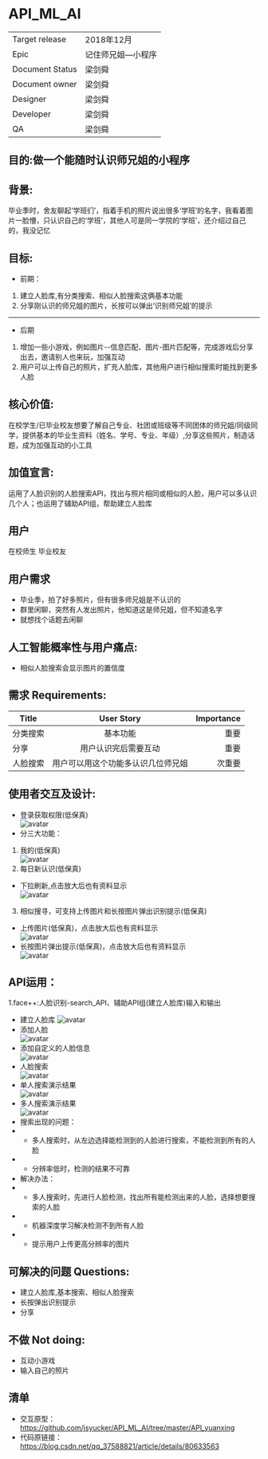﻿# API_ML_AI
 |||
 |--|--|
 |Target release|2018年12月|
 |Epic|记住师兄姐—小程序|
 |Document Status|梁剑舜|
 |Document owner|梁剑舜|
 |Designer|梁剑舜|
 |Developer|梁剑舜|
 |QA|梁剑舜|

## 目的:做一个能随时认识师兄姐的小程序
## 背景: 
毕业季时，舍友聊起‘学班们’，指着手机的照片说出很多‘学班’的名字，我看着图片一脸懵，只认识自己的‘学班’，其他人可是同一学院的‘学班’，还介绍过自己的，我没记忆<Br/>
## 目标:
- 前期：
1. 建立人脸库,有分类搜索、相似人脸搜索这俩基本功能
2. 分享刚认识的师兄姐的图片，长按可以弹出‘识别师兄姐’的提示
---
- 后期
1. 增加一些小游戏，例如图片--信息匹配、图片-图片匹配等，完成游戏后分享出去，邀请别人也来玩，加强互动
2. 用户可以上传自己的照片，扩充人脸库，其他用户进行相似搜索时能找到更多人脸
## 核心价值: 
在校学生/已毕业校友想要了解自己专业、社团或班级等不同团体的师兄姐/同级同学，提供基本的毕业生资料（姓名、学号、专业、年级）,分享这些照片，制造话题，成为加强互动的小工具
## 加值宣言:
运用了人脸识别的人脸搜索API，找出与照片相同或相似的人脸，用户可以多认识几个人；也运用了辅助API组，帮助建立人脸库
## 用户
在校师生 毕业校友
## 用户需求
- 毕业季，拍了好多照片，但有很多师兄姐是不认识的
- 群里闲聊，突然有人发出照片，他知道这是师兄姐，但不知道名字
- 就想找个话题去闲聊
## 人工智能概率性与用户痛点: 
- 相似人脸搜索会显示图片的置信度
## 需求 Requirements: 
|Title|User Story|Importance|
|--|:--:|--:|
|分类搜索|基本功能|重要|
|分享|用户认识完后需要互动|重要|
|人脸搜索|用户可以用这个功能多认识几位师兄姐|次重要|
## 使用者交互及设计:
- 登录获取权限(低保真)<Br/>
![avatar](https://github.com/jsyucker/API_ML_AI/blob/master/authorization.jpg)
- 分三大功能：<Br/>
1. 我的(低保真)<Br/>
![avatar](https://github.com/jsyucker/API_ML_AI/blob/master/me.jpg)
2. 每日新认识(低保真)<Br/>
-  下拉刷新,点击放大后也有资料显示<Br/>
![avatar](https://github.com/jsyucker/API_ML_AI/blob/master/new_recongnition.jpg)
3. 相似搜寻，可支持上传图片和长按图片弹出识别提示(低保真)<Br/>
- 上传图片(低保真)，点击放大后也有资料显示<Br/>
![avatar](https://github.com/jsyucker/API_ML_AI/blob/master/upload.jpg)
- 长按图片弹出提示(低保真)，点击放大后也有资料显示<Br/>
![avatar](https://github.com/jsyucker/API_ML_AI/blob/master/longpress.jpg)

## API运用：
1.face++:人脸识别-search_API、辅助API组(建立人脸库)输入和输出<Br/>
- 建立人脸库
![avatar](https://github.com/jsyucker/API_ML_AI/blob/master/setup_faceset.jpg)
- 添加人脸 <Br/>
![avatar](https://github.com/jsyucker/API_ML_AI/blob/master/addface.jpg)
- 添加自定义的人脸信息 <Br/>
![avatar](https://github.com/jsyucker/API_ML_AI/blob/master/face_SetuserID.jpg)
- 人脸搜索 <Br/>
![avatar](https://github.com/jsyucker/API_ML_AI/blob/master/face_search.jpg)
- 单人搜索演示结果<Br/>
![avatar](https://github.com/jsyucker/API_ML_AI/blob/master/face%2B%2Bsearch_api_example.jpg)
- 多人搜索演示结果<Br/>
![avatar](https://github.com/jsyucker/API_ML_AI/blob/master/APIfause_manypeople.jpg)
-  搜索出现的问题：
- - 多人搜索时，从左边选择能检测到的人脸进行搜索，不能检测到所有的人脸
- - 分辨率低时，检测的结果不可靠
- 解决办法：
- - 多人搜索时，先进行人脸检测，找出所有能检测出来的人脸，选择想要搜索的人脸
- - 机器深度学习解决检测不到所有人脸
- - 提示用户上传更高分辨率的图片
## 可解决的问题 Questions: 
-	建立人脸库,基本搜索、相似人脸搜索
-	长按弹出识别提示
- 分享

## 不做 Not doing: 
-	互动小游戏
- 输入自己的照片

## 清单
- 交互原型：https://github.com/jsyucker/API_ML_AI/tree/master/API_yuanxing
- 代码原链接：https://blog.csdn.net/qq_37588821/article/details/80633563
